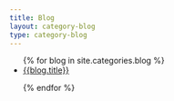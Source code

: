 ```yaml
---
title: Blog
layout: category-blog
type: category-blog
---
```


<ul>
{% for blog in site.categories.blog %}

<li><i class="fas fa-pen-alt" aria-hidden="true"></i><a href="{{blog.url}}" title="Click to read the entry: {{post.title}}">{{blog.title}}</a></li>

{% endfor %}
</ul>




